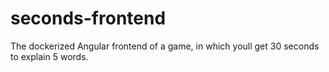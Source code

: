 # seconds-frontend
The dockerized Angular frontend of a game, in which youll get 30 seconds to explain 5 words.
